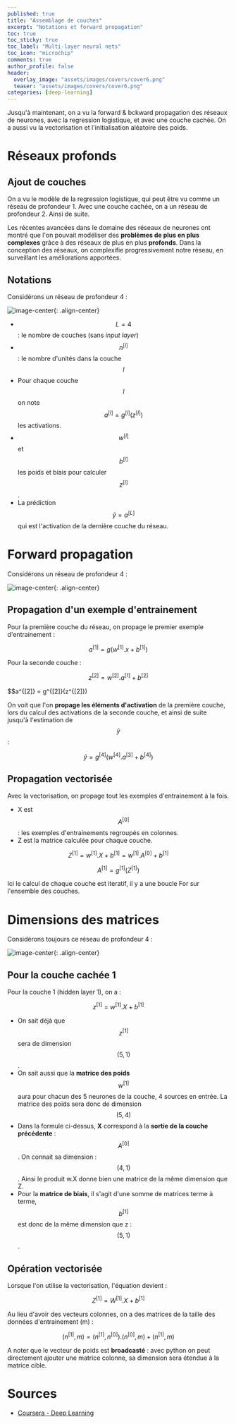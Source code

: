 ```yaml
---
published: true
title: "Assemblage de couches"
excerpt: "Notations et forward propagation"
toc: true
toc_sticky: true
toc_label: "Multi-layer neural nets"
toc_icon: "microchip"
comments: true
author_profile: false
header:
  overlay_image: "assets/images/covers/cover6.png"
  teaser: "assets/images/covers/cover6.png"
categories: [deep-learning]
---
```


<script type="text/javascript" async
  src="https://cdn.mathjax.org/mathjax/latest/MathJax.js?config=TeX-MML-AM_CHTML">
</script>

Jusqu'à maintenant, on a vu la forward & bckward propagation des réseaux de neurones, avec la regression logistique, et avec une couche cachée. On a aussi vu la vectorisation et l'initialisation aléatoire des poids.

# Réseaux profonds

## Ajout de couches

On a vu le modèle de la regression logistique, qui peut être vu comme un réseau de profondeur 1. Avec une couche cachée, on a un réseau de profondeur 2. Ainsi de suite.

Les récentes avancées dans le domaine des réseaux de neurones ont montré que l'on pouvait modéliser des **problèmes de plus en plus complexes** grâce à des réseaux de plus en plus **profonds**. Dans la conception des réseaux, on complexifie progressivement notre réseau, en surveillant les améliorations apportées.

## Notations

Considérons un réseau de profondeur 4 :

![image-center](https://www.cs.swarthmore.edu/~bryce/cs63/s18/labs/nn.png){: .align-center}

- $$L=4$$ : le nombre de couches (sans *input layer*)
- $$n^{[l]}$$ : le nombre d'unités dans la couche $$l$$
- Pour chaque couche $$l$$ on note $$a^{[l]}=g^{[l]}(z^{[l]})$$ les activations.
- $$w^{[l]}$$ et $$b^{[l]}$$ les poids et biais pour calculer $$z^{[l]}$$.
- La prédiction $$\hat y = a^{[L]}$$ qui est l'activation de la dernière couche du réseau.

# Forward propagation

Considérons un réseau de profondeur 4 :

![image-center](https://www.cs.swarthmore.edu/~bryce/cs63/s18/labs/nn.png){: .align-center}

## Propagation d'un exemple d'entrainement

Pour la première couche du réseau, on propage le premier exemple d'entrainement :

$$a^{[1]} = g(w^{[1]}.x+b^{[1]})$$

Pour la seconde couche :

$$z^{[2]} = w^{[2]}.a^{[1]}+b^{[2]}$$

$$a^{[2]} = g^{[2]}(z^{[2]})

On voit que l'on **propage les éléments d'activation** de la première couche, lors du calcul des activations de la seconde couche, et ainsi de suite jusqu'à l'estimation de $$\hat y$$ :

$$\hat y = g^{[4]}(w^{[4]}.a^{[3]}+b^{[4]})$$

## Propagation vectorisée

Avec la vectorisation, on propage tout les exemples d'entrainement à la fois. 
- X est $$A^{[0]}$$ : les exemples d'entrainements regroupés en colonnes.
- Z est la matrice calculée pour chaque couche.

$$Z^{[1]} = w^{[1]}.X+b^{[1]} = w^{[1]}.A^{[0]}+b^{[1]}$$

$$A^{[1]} = g^{[1]}(Z^{[1]})$$

Ici le calcul de chaque couche est iteratif, il y a une boucle For sur l'ensemble des couches.

# Dimensions des matrices
Considérons toujours ce réseau de profondeur 4 :

![image-center](https://www.cs.swarthmore.edu/~bryce/cs63/s18/labs/nn.png){: .align-center}

## Pour la couche cachée 1

Pour la couche 1 (hidden layer 1), on a :

$$z^{[1]}=w^{[1]}.X+b^{[1]}$$

- On sait déjà que $$z^{[1]}$$ sera de dimension $$(5, 1)$$.
- On sait aussi que la **matrice des poids** $$w^{[1]}$$ aura pour chacun des 5 neurones de la couche, 4 sources en entrée. La matrice des poids sera donc de dimension $$(5, 4)$$
- Dans la formule ci-dessus, **X** correspond à la **sortie de la couche précédente** : $$A^{[0]}$$. On connait sa dimension : $$(4, 1)$$. Ainsi le produit w.X donne bien une matrice de la même dimension que Z.
- Pour la **matrice de biais**, il s'agit d'une somme de matrices terme à terme, $$b^{[1]}$$ est donc de la même dimension que z : $$(5, 1)$$.

## Opération vectorisée

Lorsque l'on utilise la vectorisation, l'équation devient :

$$Z^{[1]} = W^{[1]}.X+b^{[1]}$$

Au lieu d'avoir des vecteurs colonnes, on a des matrices de la taille des données d'entrainement (m) :

$$(n^{[1]}, m) = (n^{[1]}, n^{[0]}) . (n^{[0]}, m) + (n^{[1]}, m)$$

A noter que le vecteur de poids est **broadcasté** : avec python on peut directement ajouter une matrice colonne, sa dimension sera étendue à la matrice cible.

# Sources

- [Coursera - Deep Learning](www.coursera.org/learn/neural-networks-deep-learning)
